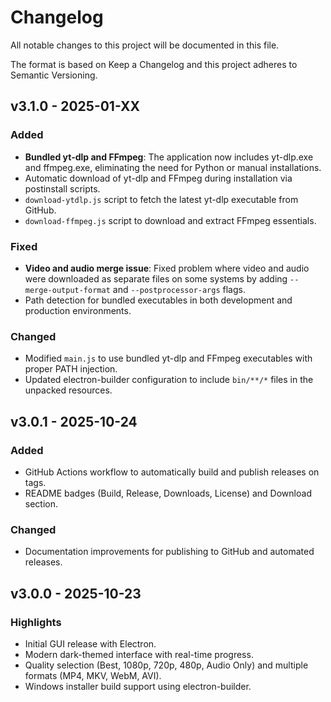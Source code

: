 # Changelog

All notable changes to this project will be documented in this file.

The format is based on Keep a Changelog and this project adheres to Semantic Versioning.

## v3.1.0 - 2025-01-XX

### Added

- **Bundled yt-dlp and FFmpeg**: The application now includes yt-dlp.exe and ffmpeg.exe, eliminating the need for Python or manual installations.
- Automatic download of yt-dlp and FFmpeg during installation via postinstall scripts.
- `download-ytdlp.js` script to fetch the latest yt-dlp executable from GitHub.
- `download-ffmpeg.js` script to download and extract FFmpeg essentials.

### Fixed

- **Video and audio merge issue**: Fixed problem where video and audio were downloaded as separate files on some systems by adding `--merge-output-format` and `--postprocessor-args` flags.
- Path detection for bundled executables in both development and production environments.

### Changed

- Modified `main.js` to use bundled yt-dlp and FFmpeg executables with proper PATH injection.
- Updated electron-builder configuration to include `bin/**/*` files in the unpacked resources.

## v3.0.1 - 2025-10-24

### Added

- GitHub Actions workflow to automatically build and publish releases on tags.
- README badges (Build, Release, Downloads, License) and Download section.

### Changed

- Documentation improvements for publishing to GitHub and automated releases.

## v3.0.0 - 2025-10-23

### Highlights

- Initial GUI release with Electron.
- Modern dark-themed interface with real-time progress.
- Quality selection (Best, 1080p, 720p, 480p, Audio Only) and multiple formats (MP4, MKV, WebM, AVI).
- Windows installer build support using electron-builder.
